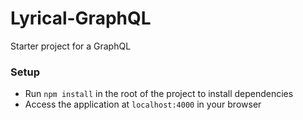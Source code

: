 # Lyrical-GraphQL

Starter project for a GraphQL

### Setup

- Run `npm install` in the root of the project to install dependencies
- Access the application at `localhost:4000` in your browser

